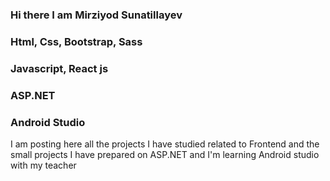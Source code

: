 ### Hi there  I am Mirziyod Sunatillayev     
### Html, Css, Bootstrap, Sass
### Javascript, React js
### ASP.NET
### Android Studio


I am posting here all the projects I have studied related to Frontend and the small projects I have prepared on ASP.NET and I'm learning Android studio with my teacher
